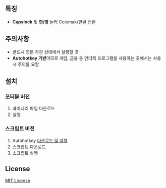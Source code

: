 ## 특징
- **Capslock** 및 **한/영** 눌러 Colemak/한글 전환

## 주의사항
- 반드시 영문 자판 상태에서 실행할 것
- **Autohotkey 기반**이므로 게임, 금융 등 안티핵 프로그램을 사용하는 곳에서는 사용시 주의를 요함

## 설치
### 포터블 버전
1. 바이너리 파일 다운로드
2. 실행
 
### 스크립트 버전
1. Autohotkey [다운로드 및 설치](https://www.autohotkey.com)
2. 스크립트 다운로드
3. 스크립트 실행

## License
[MIT License](https://github.com/Makeeyaf/colemak-korean/blob/master/LICENSE)